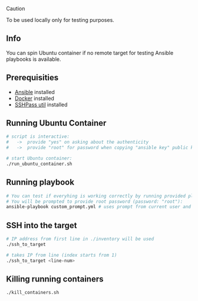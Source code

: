 > [!CAUTION]
> To be used locally only for testing purposes.

## Info
You can spin Ubuntu container if no remote target for testing Ansible playbooks is available.

## Prerequisities
- [Ansible](https://docs.ansible.com/ansible/latest/installation_guide/intro_installation.html) installed
- [Docker](https://docs.docker.com/engine/install/) installed
- [SSHPass util](https://gist.github.com/arunoda/7790979) installed

## Running Ubuntu Container
```bash
# script is interactive:
#   ->  provide "yes" on asking about the authenticity
#   ->  provide "root" for password when copying "ansible key" public key to the container

# start Ubuntu container:
./run_ubuntu_container.sh
```

## Running playbook
```bash
# You can test if everyhing is working correctly by running provided playbook.
# You will be prompted to provide root password (password: "root"):
ansible-playbook custom_prompt.yml # uses prompt from current user and sets it for "root" in the container
```

## SSH into the target
```bash
# IP address from first line in ./inventory will be used
./ssh_to_target

# takes IP from line (index starts from 1) 
./ssh_to_target <line-num>
```

## Killing running containers
```bash
./kill_containers.sh
```
